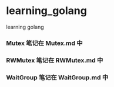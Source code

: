 # learning_golang
learning golang

### Mutex 笔记在 Mutex.md 中
### RWMutex 笔记在 RWMutex.md 中
### WaitGroup 笔记在 WaitGroup.md 中